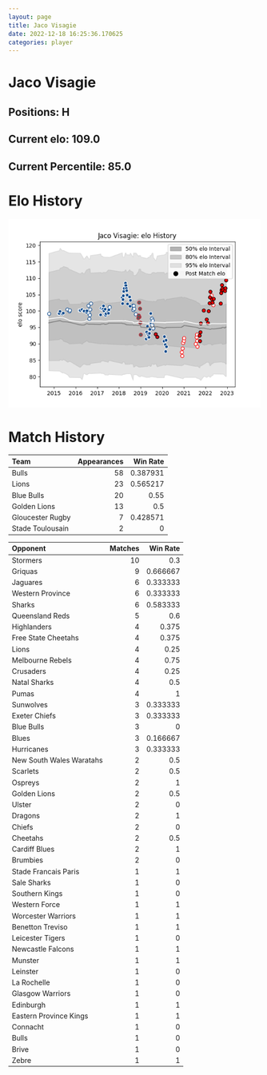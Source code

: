 ```yaml
---  
layout: page  
title: Jaco Visagie  
date: 2022-12-18 16:25:36.170625  
categories: player  
---
```

# Jaco Visagie

## Positions: H

## Current elo: 109.0

## Current Percentile: 85.0

# Elo History


![elo history](history_JacoVisagie.png)
# Match History


| Team             |   Appearances |   Win Rate |
|:-----------------|--------------:|-----------:|
| Bulls            |            58 |   0.387931 |
| Lions            |            23 |   0.565217 |
| Blue Bulls       |            20 |   0.55     |
| Golden Lions     |            13 |   0.5      |
| Gloucester Rugby |             7 |   0.428571 |
| Stade Toulousain |             2 |   0        |

| Opponent                 |   Matches |   Win Rate |
|:-------------------------|----------:|-----------:|
| Stormers                 |        10 |   0.3      |
| Griquas                  |         9 |   0.666667 |
| Jaguares                 |         6 |   0.333333 |
| Western Province         |         6 |   0.333333 |
| Sharks                   |         6 |   0.583333 |
| Queensland Reds          |         5 |   0.6      |
| Highlanders              |         4 |   0.375    |
| Free State Cheetahs      |         4 |   0.375    |
| Lions                    |         4 |   0.25     |
| Melbourne Rebels         |         4 |   0.75     |
| Crusaders                |         4 |   0.25     |
| Natal Sharks             |         4 |   0.5      |
| Pumas                    |         4 |   1        |
| Sunwolves                |         3 |   0.333333 |
| Exeter Chiefs            |         3 |   0.333333 |
| Blue Bulls               |         3 |   0        |
| Blues                    |         3 |   0.166667 |
| Hurricanes               |         3 |   0.333333 |
| New South Wales Waratahs |         2 |   0.5      |
| Scarlets                 |         2 |   0.5      |
| Ospreys                  |         2 |   1        |
| Golden Lions             |         2 |   0.5      |
| Ulster                   |         2 |   0        |
| Dragons                  |         2 |   1        |
| Chiefs                   |         2 |   0        |
| Cheetahs                 |         2 |   0.5      |
| Cardiff Blues            |         2 |   1        |
| Brumbies                 |         2 |   0        |
| Stade Francais Paris     |         1 |   1        |
| Sale Sharks              |         1 |   0        |
| Southern Kings           |         1 |   0        |
| Western Force            |         1 |   1        |
| Worcester Warriors       |         1 |   1        |
| Benetton Treviso         |         1 |   1        |
| Leicester Tigers         |         1 |   0        |
| Newcastle Falcons        |         1 |   1        |
| Munster                  |         1 |   1        |
| Leinster                 |         1 |   0        |
| La Rochelle              |         1 |   0        |
| Glasgow Warriors         |         1 |   0        |
| Edinburgh                |         1 |   1        |
| Eastern Province Kings   |         1 |   1        |
| Connacht                 |         1 |   0        |
| Bulls                    |         1 |   0        |
| Brive                    |         1 |   0        |
| Zebre                    |         1 |   1        |